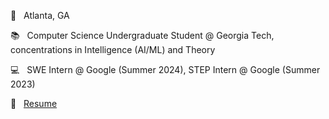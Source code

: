 📍 &nbsp; Atlanta, GA

📚 &nbsp; Computer Science Undergraduate Student @ Georgia Tech, concentrations in Intelligence (AI/ML) and Theory

💻 &nbsp; SWE Intern @ Google (Summer 2024), STEP Intern @ Google (Summer 2023)

💼 &nbsp; [Resume](https://github.com/dsoman24/resume/blob/master/daniel_oman_resume.pdf)


<!-- https://github.com/ikatyang/emoji-cheat-sheet/blob/master/README.md -->
